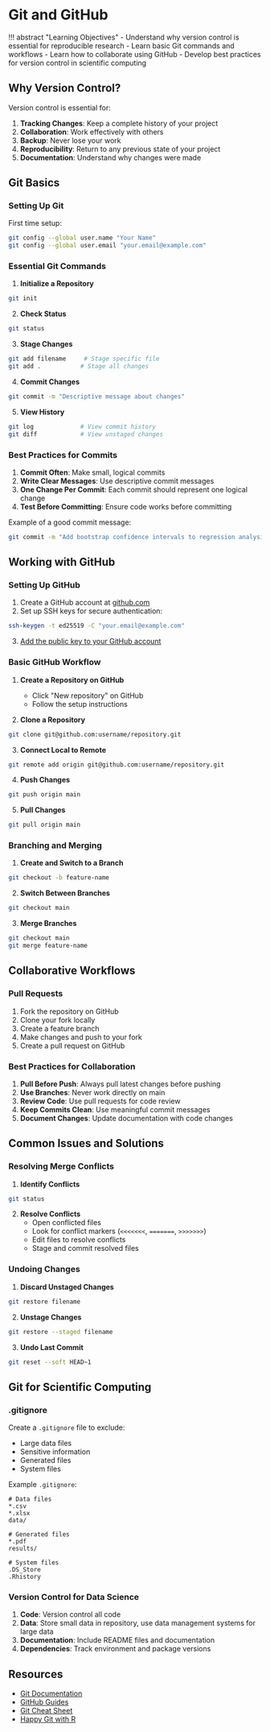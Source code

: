 # Git and GitHub

!!! abstract "Learning Objectives"
    - Understand why version control is essential for reproducible research
    - Learn basic Git commands and workflows
    - Learn how to collaborate using GitHub
    - Develop best practices for version control in scientific computing

## Why Version Control?

Version control is essential for:

1. **Tracking Changes**: Keep a complete history of your project
2. **Collaboration**: Work effectively with others
3. **Backup**: Never lose your work
4. **Reproducibility**: Return to any previous state of your project
5. **Documentation**: Understand why changes were made

## Git Basics

### Setting Up Git

First time setup:
```bash
git config --global user.name "Your Name"
git config --global user.email "your.email@example.com"
```

### Essential Git Commands

1. **Initialize a Repository**
```bash
git init
```

2. **Check Status**
```bash
git status
```

3. **Stage Changes**
```bash
git add filename     # Stage specific file
git add .           # Stage all changes
```

4. **Commit Changes**
```bash
git commit -m "Descriptive message about changes"
```

5. **View History**
```bash
git log             # View commit history
git diff            # View unstaged changes
```

### Best Practices for Commits

1. **Commit Often**: Make small, logical commits
2. **Write Clear Messages**: Use descriptive commit messages
3. **One Change Per Commit**: Each commit should represent one logical change
4. **Test Before Committing**: Ensure code works before committing

Example of a good commit message:
```bash
git commit -m "Add bootstrap confidence intervals to regression analysis"
```

## Working with GitHub

### Setting Up GitHub

1. Create a GitHub account at [github.com](https://github.com)
2. Set up SSH keys for secure authentication:
```bash
ssh-keygen -t ed25519 -C "your.email@example.com"
```
3. [Add the public key to your GitHub account](https://docs.github.com/en/authentication/connecting-to-github-with-ssh/adding-a-new-ssh-key-to-your-github-account)

### Basic GitHub Workflow

1. **Create a Repository on GitHub**
   - Click "New repository" on GitHub
   - Follow the setup instructions

2. **Clone a Repository**
```bash
git clone git@github.com:username/repository.git
```

3. **Connect Local to Remote**
```bash
git remote add origin git@github.com:username/repository.git
```

4. **Push Changes**
```bash
git push origin main
```

5. **Pull Changes**
```bash
git pull origin main
```

### Branching and Merging

1. **Create and Switch to a Branch**
```bash
git checkout -b feature-name
```

2. **Switch Between Branches**
```bash
git checkout main
```

3. **Merge Branches**
```bash
git checkout main
git merge feature-name
```

## Collaborative Workflows

### Pull Requests

1. Fork the repository on GitHub
2. Clone your fork locally
3. Create a feature branch
4. Make changes and push to your fork
5. Create a pull request on GitHub

### Best Practices for Collaboration

1. **Pull Before Push**: Always pull latest changes before pushing
2. **Use Branches**: Never work directly on main
3. **Review Code**: Use pull requests for code review
4. **Keep Commits Clean**: Use meaningful commit messages
5. **Document Changes**: Update documentation with code changes

## Common Issues and Solutions

### Resolving Merge Conflicts

1. **Identify Conflicts**
```bash
git status
```

2. **Resolve Conflicts**
   - Open conflicted files
   - Look for conflict markers (`<<<<<<<`, `=======`, `>>>>>>>`)
   - Edit files to resolve conflicts
   - Stage and commit resolved files

### Undoing Changes

1. **Discard Unstaged Changes**
```bash
git restore filename
```

2. **Unstage Changes**
```bash
git restore --staged filename
```

3. **Undo Last Commit**
```bash
git reset --soft HEAD~1
```

## Git for Scientific Computing

### .gitignore

Create a `.gitignore` file to exclude:
- Large data files
- Sensitive information
- Generated files
- System files

Example `.gitignore`:
```plaintext
# Data files
*.csv
*.xlsx
data/

# Generated files
*.pdf
results/

# System files
.DS_Store
.Rhistory
```

### Version Control for Data Science

1. **Code**: Version control all code
2. **Data**: Store small data in repository, use data management systems for large data
3. **Documentation**: Include README files and documentation
4. **Dependencies**: Track environment and package versions

## Resources

- [Git Documentation](https://git-scm.com/doc)
- [GitHub Guides](https://guides.github.com/)
- [Git Cheat Sheet](https://education.github.com/git-cheat-sheet-education.pdf)
- [Happy Git with R](https://happygitwithr.com/)
